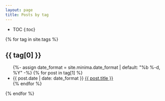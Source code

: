 ```yaml
---
layout: page
title: Posts by tag
---
```


* TOC
{:toc}

{% for tag in site.tags %}
  ## {{ tag[0] }}
  <ul class="post-list">
    {%- assign date_format = site.minima.date_format | default: "%b %-d, %Y" -%}
    {% for post in tag[1] %}
      <li>
        <span class="post-meta">{{ post.date | date: date_format }}</span>
        <a class="post-link" href="{{ post.url }}">{{ post.title }}</a>
      </li>
    {% endfor %}
  </ul>
{% endfor %}